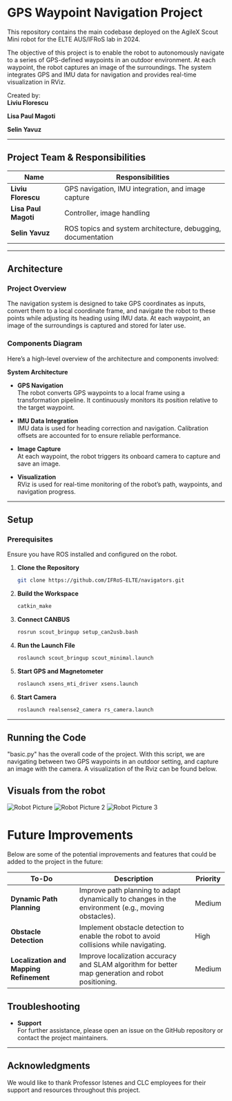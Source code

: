 # GPS Waypoint Navigation Project  

This repository contains the main codebase deployed on the AgileX Scout Mini robot for the ELTE AUS/IFRoS lab in 2024.  

The objective of this project is to enable the robot to autonomously navigate to a series of GPS-defined waypoints in an outdoor environment. At each waypoint, the robot captures an image of the surroundings. The system integrates GPS and IMU data for navigation and provides real-time visualization in RViz.

Created by:  
**Liviu Florescu**

**Lisa Paul Magoti**

**Selin Yavuz**

---

## Project Team & Responsibilities  

| **Name**             | **Responsibilities**               |  
|-----------------------|-------------------------------------|  
| **Liviu Florescu**       | GPS navigation, IMU integration, and image capture |  
| **Lisa Paul Magoti**       | Controller, image handling |  
| **Selin Yavuz**       | ROS topics and system architecture, debugging, documentation |  

---

## Architecture  

### Project Overview  
The navigation system is designed to take GPS coordinates as inputs, convert them to a local coordinate frame, and navigate the robot to these points while adjusting its heading using IMU data. At each waypoint, an image of the surroundings is captured and stored for later use.  

### Components Diagram  
Here’s a high-level overview of the architecture and components involved:  

**System Architecture**

- **GPS Navigation**  
  The robot converts GPS waypoints to a local frame using a transformation pipeline. It continuously monitors its position relative to the target waypoint.  

- **IMU Data Integration**  
  IMU data is used for heading correction and navigation. Calibration offsets are accounted for to ensure reliable performance.  

- **Image Capture**  
  At each waypoint, the robot triggers its onboard camera to capture and save an image.  

- **Visualization**  
  RViz is used for real-time monitoring of the robot’s path, waypoints, and navigation progress.  

---

## Setup  

### Prerequisites  
Ensure you have ROS installed and configured on the robot.  

1. **Clone the Repository**  
   ```bash  
   git clone https://github.com/IFRoS-ELTE/navigators.git

    ```
3. **Build the Workspace**  
    ```bash  
    catkin_make  
    ```

4. **Connect CANBUS**  
    ```bash  
    rosrun scout_bringup setup_can2usb.bash
    ```

5. **Run the Launch File**  
    ```bash  
    roslaunch scout_bringup scout_minimal.launch
    ```

6. **Start GPS and Magnetometer**  
    ```bash  
    roslaunch xsens_mti_driver xsens.launch  

    ```
7. **Start Camera**  
    ```bash  
    roslaunch realsense2_camera rs_camera.launch

    ```
---
## Running the Code 

"basic.py" has the overall code of the project. With this script, we are navigating between two GPS waypoints in an outdoor setting, and capture an image with the camera. A visualization of the Rviz can be found below.

## Visuals from the robot

![Robot Picture](robot_pic.jpeg)
![Robot Picture 2](pic_2.jpeg)
![Robot Picture 3](pic_3.jpeg)

# Future Improvements

Below are some of the potential improvements and features that could be added to the project in the future:

| **To-Do**                               | **Description**                                                                                  | **Priority**   |
|-----------------------------------------|--------------------------------------------------------------------------------------------------|----------------|
| **Dynamic Path Planning**               | Improve path planning to adapt dynamically to changes in the environment (e.g., moving obstacles). | Medium         |
| **Obstacle Detection**                  | Implement obstacle detection to enable the robot to avoid collisions while navigating.            | High           |
| **Localization and Mapping Refinement** | Improve localization accuracy and SLAM algorithm for better map generation and robot positioning. | Medium         |

## Troubleshooting  


- **Support**  
  For further assistance, please open an issue on the GitHub repository or contact the project maintainers.

---


## Acknowledgments  

We would like to thank Professor Istenes and CLC employees for their support and resources throughout this project.
